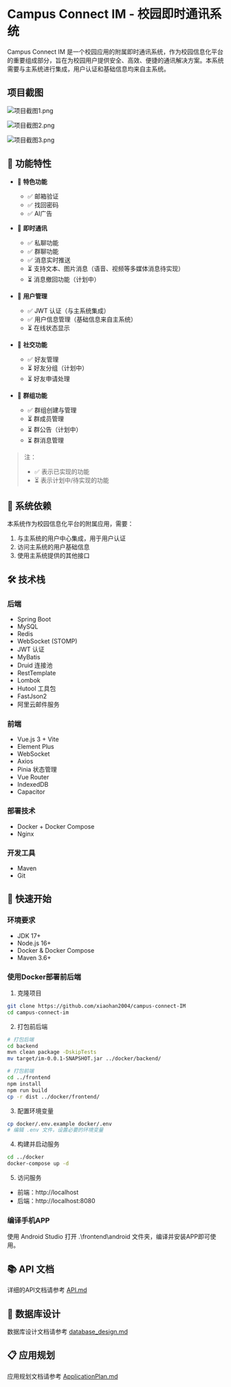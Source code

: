 # Campus Connect IM - 校园即时通讯系统

Campus Connect IM 是一个校园应用的附属即时通讯系统，作为校园信息化平台的重要组成部分，旨在为校园用户提供安全、高效、便捷的通讯解决方案。本系统需要与主系统进行集成，用户认证和基础信息均来自主系统。

## 项目截图

![项目截图1.png](assets/%E9%A1%B9%E7%9B%AE%E6%88%AA%E5%9B%BE1.png)

![项目截图2.png](assets/%E9%A1%B9%E7%9B%AE%E6%88%AA%E5%9B%BE2.png)

![项目截图3.png](assets/%E9%A1%B9%E7%9B%AE%E6%88%AA%E5%9B%BE3.png)

## 🌟 功能特性

- 🎯 **特色功能**
  - ✅ 邮箱验证
  - ✅ 找回密码
  - ✅ AI广告

- 📱 **即时通讯**
  - ✅ 私聊功能
  - ✅ 群聊功能
  - ✅ 消息实时推送
  - ⏳ 支持文本、图片消息（语音、视频等多媒体消息待实现）
  - ⏳ 消息撤回功能（计划中）
  
- 👥 **用户管理**
  - ✅ JWT 认证（与主系统集成）
  - ✅ 用户信息管理（基础信息来自主系统）
  - ⏳ 在线状态显示
  
- 👬 **社交功能**
  - ✅ 好友管理
  - ⏳ 好友分组（计划中）
  - ⏳ 好友申请处理
  
- 👥 **群组功能**
  - ✅ 群组创建与管理
  - ⏳ 群成员管理
  - ⏳ 群公告（计划中）
  - ⏳ 群消息管理

> 注：
> - ✅ 表示已实现的功能
> - ⏳ 表示计划中/待实现的功能

## 🔗 系统依赖

本系统作为校园信息化平台的附属应用，需要：
1. 与主系统的用户中心集成，用于用户认证
2. 访问主系统的用户基础信息
3. 使用主系统提供的其他接口

## 🛠️ 技术栈

### 后端
- Spring Boot
- MySQL
- Redis
- WebSocket (STOMP)
- JWT 认证
- MyBatis
- Druid 连接池
- RestTemplate
- Lombok
- Hutool 工具包
- FastJson2
- 阿里云邮件服务

### 前端
- Vue.js 3 + Vite
- Element Plus
- WebSocket
- Axios
- Pinia 状态管理
- Vue Router
- IndexedDB
- Capacitor

### 部署技术
- Docker + Docker Compose
- Nginx

### 开发工具
- Maven
- Git

## 🚀 快速开始

### 环境要求
- JDK 17+
- Node.js 16+
- Docker & Docker Compose
- Maven 3.6+

### 使用Docker部署前后端
1. 克隆项目
```bash
git clone https://github.com/xiaohan2004/campus-connect-IM
cd campus-connect-im
```

2. 打包前后端
```bash
# 打包后端
cd backend
mvn clean package -DskipTests
mv target/im-0.0.1-SNAPSHOT.jar ../docker/backend/

# 打包前端
cd ../frontend
npm install
npm run build
cp -r dist ../docker/frontend/
```

3. 配置环境变量
```bash
cp docker/.env.example docker/.env
# 编辑 .env 文件，设置必要的环境变量
```

4. 构建并启动服务
```bash
cd ../docker
docker-compose up -d
```

5. 访问服务
- 前端：http://localhost
- 后端：http://localhost:8080

### 编译手机APP
使用 Android Studio 打开 .\frontend\android 文件夹，编译并安装APP即可使用。

## 📚 API 文档

详细的API文档请参考 [API.md](API.md)

## 💾 数据库设计

数据库设计文档请参考 [database_design.md](database_design.md)

## 📋 应用规划

应用规划文档请参考 [ApplicationPlan.md](ApplicationPlan.md)
